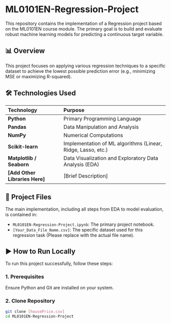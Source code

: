 # ML0101EN-Regression-Project

This repository contains the implementation of a Regression project based on the ML0101EN course module. The primary goal is to build and evaluate robust machine learning models for predicting a continuous target variable.

## 📊 Overview

This project focuses on applying various regression techniques to a specific dataset to achieve the lowest possible prediction error (e.g., minimizing MSE or maximizing R-squared).

## 🛠️ Technologies Used

| Technology | Purpose |
| :--- | :--- |
| **Python** | Primary Programming Language |
| **Pandas** | Data Manipulation and Analysis |
| **NumPy** | Numerical Computations |
| **Scikit-learn** | Implementation of ML algorithms (Linear, Ridge, Lasso, etc.) |
| **Matplotlib / Seaborn** | Data Visualization and Exploratory Data Analysis (EDA) |
| **[Add Other Libraries Here]** | [Brief Description] |

## 📂 Project Files

The main implementation, including all steps from EDA to model evaluation, is contained in:

*   `ML0101EN-Regression-Project.ipynb`: The primary project notebook.
*   `[Your_Data_File_Name.csv]`: The specific dataset used for this regression task (Please replace with the actual file name).

## ▶️ How to Run Locally

To run this project successfully, follow these steps:

### 1. Prerequisites

Ensure Python and Git are installed on your system.

### 2. Clone Repository
```bash
git clone [housePrice.csv]
cd ML0101EN-Regression-Project
